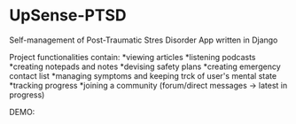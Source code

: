 # UpSense-PTSD
Self-management of Post-Traumatic Stres Disorder App written in Django

Project functionalities contain:
  *viewing articles
  *listening podcasts
  *creating notepads and notes
  *devising safety plans
  *creating emergency contact list
  *managing symptoms and keeping trck of user's mental state
  *tracking progress
  *joining a community (forum/direct messages -> latest in progress)


DEMO:
